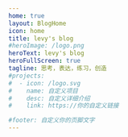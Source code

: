```yaml
---
home: true
layout: BlogHome
icon: home
title: levy's blog
#heroImage: /logo.png
heroText: levy's blog
heroFullScreen: true
tagline: 思考，表达，练习，创造
#projects:
#  - icon: /logo.svg
#    name: 自定义项目
#    desc: 自定义详细介绍
#    link: https://你的自定义链接

#footer: 自定义你的页脚文字
---
```

